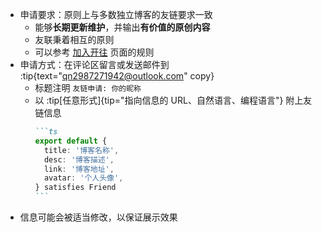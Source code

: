 <!-- 友链页面的“申请友链”要求 -->

- 申请要求：原则上与多数独立博客的友链要求一致
  - 能够**长期更新维护**，并输出**有价值的原创内容**
  - 友联秉着相互的原则
  - 可以参考 [加入开往](https://www.travellings.cn/docs/join.html) 页面的规则
- 申请方式：在评论区留言或发送邮件到 :tip{text="qn2987271942@outlook.com" copy}
  - 标题注明 `友链申请: 你的昵称`
  - 以 :tip[任意形式]{tip="指向信息的 URL、自然语言、编程语言"} 附上友链信息
    ````md
    ```ts
    export default {
      title: '博客名称',
      desc: '博客描述',
      link: '博客地址',
      avatar: '个人头像',
    } satisfies Friend
    ```
    ````
- 信息可能会被适当修改，以保证展示效果
